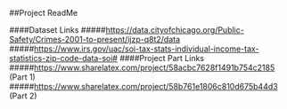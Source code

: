 ##Project ReadMe

####Dataset Links
#####https://data.cityofchicago.org/Public-Safety/Crimes-2001-to-present/ijzp-q8t2/data
#####https://www.irs.gov/uac/soi-tax-stats-individual-income-tax-statistics-zip-code-data-soi#
####Project Part Links
#####https://www.sharelatex.com/project/58acbc7628f1491b754c2185  (Part 1)
#####https://www.sharelatex.com/project/58b761e1806c810d675b44d3 (Part 2)

